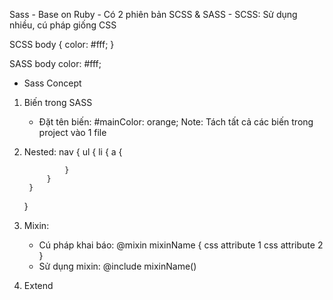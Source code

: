 Sass
    - Base on Ruby
    - Có 2 phiên bản SCSS & SASS
    - SCSS: Sử dụng nhiều, cú pháp giống CSS

SCSS
    body {
        color: #fff;
    }

SASS
    body
        color: #fff;

* Sass Concept

1. Biến trong SASS
    - Đặt tên biến: #mainColor: orange;
    Note: Tách tất cả các biến trong project vào 1 file

2. Nested:
    nav {
        ul {
            li {
                a {
                    
                }
            }
        }
    }

3. Mixin:
    - Cú pháp khai báo:
        @mixin mixinName {
            css attribute 1
            css attribute 2
        }
    - Sử dụng mixin:
        @include mixinName()

4. Extend